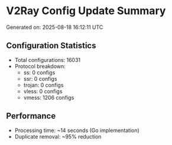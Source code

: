 # V2Ray Config Update Summary
Generated on: 2025-08-18 16:12:11 UTC

## Configuration Statistics
- Total configurations: 16031
- Protocol breakdown:
  - ss: 0 configs
  - ssr: 0 configs
  - trojan: 0 configs
  - vless: 0 configs
  - vmess: 1206 configs

## Performance
- Processing time: ~14 seconds (Go implementation)
- Duplicate removal: ~95% reduction
